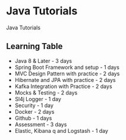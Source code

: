 # Java Tutorials
Java Tutorials

## Learning Table
  - Java 8 & Later - 3 days 
  - Spring Boot Framework and setup - 1 days
  - MVC Design Pattern with practice - 2 days
  - Hibernate and JPA with practice - 2 days
  - Kafka Integration with Practice - 2 days 
  - Mocks & Testing - 2 days
  - Sl4j Logger - 1 day
  - Security - 1 day
  - Docker - 2 days
  - Github - 1 days
  - Assessment - 3 days
  - Elastic, Kibana q and Logstash - 1 day
